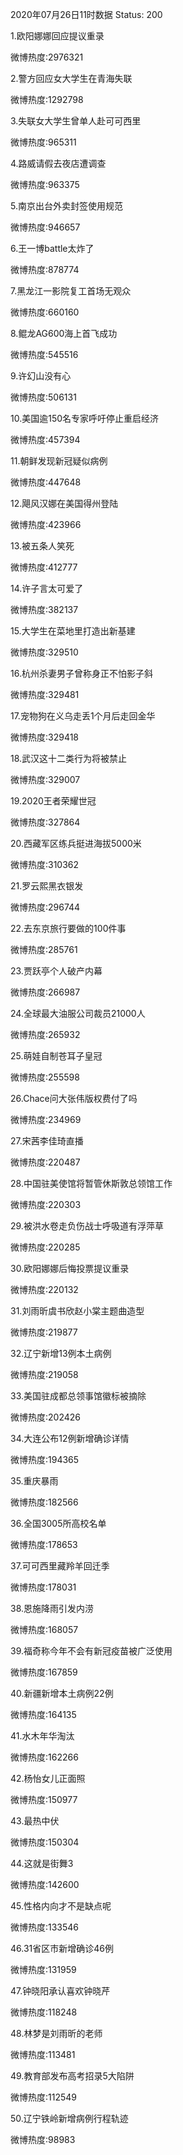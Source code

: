 2020年07月26日11时数据
Status: 200

1.欧阳娜娜回应提议重录

微博热度:2976321

2.警方回应女大学生在青海失联

微博热度:1292798

3.失联女大学生曾单人赴可可西里

微博热度:965311

4.路威请假去夜店遭调查

微博热度:963375

5.南京出台外卖封签使用规范

微博热度:946657

6.王一博battle太炸了

微博热度:878774

7.黑龙江一影院复工首场无观众

微博热度:660160

8.鲲龙AG600海上首飞成功

微博热度:545516

9.许幻山没有心

微博热度:506131

10.美国逾150名专家呼吁停止重启经济

微博热度:457394

11.朝鲜发现新冠疑似病例

微博热度:447648

12.飓风汉娜在美国得州登陆

微博热度:423966

13.被五条人笑死

微博热度:412777

14.许子言太可爱了

微博热度:382137

15.大学生在菜地里打造出新基建

微博热度:329510

16.杭州杀妻男子曾称身正不怕影子斜

微博热度:329481

17.宠物狗在义乌走丢1个月后走回金华

微博热度:329418

18.武汉这十二类行为将被禁止

微博热度:329007

19.2020王者荣耀世冠

微博热度:327864

20.西藏军区练兵挺进海拔5000米

微博热度:310362

21.罗云熙黑衣银发

微博热度:296744

22.去东京旅行要做的100件事

微博热度:285761

23.贾跃亭个人破产内幕

微博热度:266987

24.全球最大油服公司裁员21000人

微博热度:265932

25.萌娃自制苍耳子皇冠

微博热度:255598

26.Chace问大张伟版权费付了吗

微博热度:234969

27.宋茜李佳琦直播

微博热度:220487

28.中国驻美使馆将暂管休斯敦总领馆工作

微博热度:220303

29.被洪水卷走负伤战士呼吸道有浮萍草

微博热度:220285

30.欧阳娜娜后悔投票提议重录

微博热度:220132

31.刘雨昕虞书欣赵小棠主题曲造型

微博热度:219877

32.辽宁新增13例本土病例

微博热度:219058

33.美国驻成都总领事馆徽标被摘除

微博热度:202426

34.大连公布12例新增确诊详情

微博热度:194365

35.重庆暴雨

微博热度:182566

36.全国3005所高校名单

微博热度:178653

37.可可西里藏羚羊回迁季

微博热度:178031

38.恩施降雨引发内涝

微博热度:168057

39.福奇称今年不会有新冠疫苗被广泛使用

微博热度:167859

40.新疆新增本土病例22例

微博热度:164135

41.水木年华淘汰

微博热度:162266

42.杨怡女儿正面照

微博热度:150977

43.最热中伏

微博热度:150304

44.这就是街舞3

微博热度:142600

45.性格内向才不是缺点呢

微博热度:133546

46.31省区市新增确诊46例

微博热度:131959

47.钟晓阳承认喜欢钟晓芹

微博热度:118248

48.林梦是刘雨昕的老师

微博热度:113481

49.教育部发布高考招录5大陷阱

微博热度:112549

50.辽宁铁岭新增病例行程轨迹

微博热度:98983

